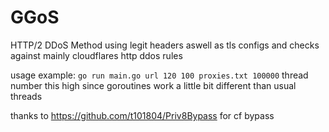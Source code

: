 # GGoS
HTTP/2 DDoS Method using legit headers aswell as tls configs and checks against mainly cloudflares http ddos rules

usage example: ```go run main.go url 120 100 proxies.txt 100000``` thread number this high since goroutines work a little bit different than usual threads

thanks to https://github.com/t101804/Priv8Bypass for cf bypass
